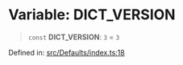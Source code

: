 # Variable: DICT\_VERSION

> `const` **DICT\_VERSION**: `3` = `3`

Defined in: [src/Defaults/index.ts:18](https://github.com/Fokusdotid/bail/blob/c270ba4454f95d50cec87a9d90b03360fac7058e/src/Defaults/index.ts#L18)

